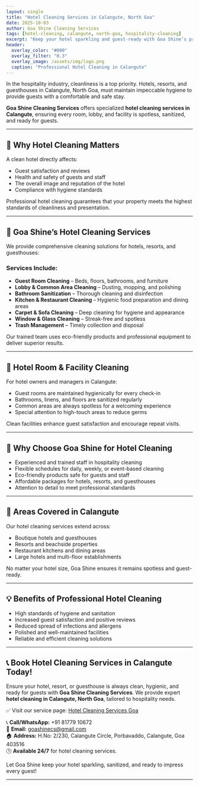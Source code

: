 ```yaml
---
layout: single
title: "Hotel Cleaning Services in Calangute, North Goa"
date: 2025-10-03
author: Goa Shine Cleaning Services
tags: [hotel-cleaning, calangute, north-goa, hospitality-cleaning]
excerpt: "Keep your hotel sparkling and guest-ready with Goa Shine’s professional hotel cleaning services in Calangute, North Goa."
header:
  overlay_color: "#000"
  overlay_filter: "0.3"
  overlay_image: /assets/img/logo.png
  caption: "Professional Hotel Cleaning in Calangute"
---
```


In the hospitality industry, cleanliness is a top priority. Hotels, resorts, and guesthouses in Calangute, North Goa, must maintain impeccable hygiene to provide guests with a comfortable and safe stay.  

**Goa Shine Cleaning Services** offers specialized **hotel cleaning services in Calangute**, ensuring every room, lobby, and facility is spotless, sanitized, and ready for guests.

---

## 🧹 Why Hotel Cleaning Matters
A clean hotel directly affects:  
- Guest satisfaction and reviews  
- Health and safety of guests and staff  
- The overall image and reputation of the hotel  
- Compliance with hygiene standards  

Professional hotel cleaning guarantees that your property meets the highest standards of cleanliness and presentation.

---

## 🌟 Goa Shine’s Hotel Cleaning Services
We provide comprehensive cleaning solutions for hotels, resorts, and guesthouses:

### Services Include:
- **Guest Room Cleaning** – Beds, floors, bathrooms, and furniture  
- **Lobby & Common Area Cleaning** – Dusting, mopping, and polishing  
- **Bathroom Sanitization** – Thorough cleaning and disinfection  
- **Kitchen & Restaurant Cleaning** – Hygienic food preparation and dining areas  
- **Carpet & Sofa Cleaning** – Deep cleaning for hygiene and appearance  
- **Window & Glass Cleaning** – Streak-free and spotless  
- **Trash Management** – Timely collection and disposal  

Our trained team uses eco-friendly products and professional equipment to deliver superior results.

---

## 🏨 Hotel Room & Facility Cleaning
For hotel owners and managers in Calangute:  
- Guest rooms are maintained hygienically for every check-in  
- Bathrooms, linens, and floors are sanitized regularly  
- Common areas are always spotless for a welcoming experience  
- Special attention to high-touch areas to reduce germs  

Clean facilities enhance guest satisfaction and encourage repeat visits.

---

## 🚿 Why Choose Goa Shine for Hotel Cleaning
- Experienced and trained staff in hospitality cleaning  
- Flexible schedules for daily, weekly, or event-based cleaning  
- Eco-friendly products safe for guests and staff  
- Affordable packages for hotels, resorts, and guesthouses  
- Attention to detail to meet professional standards  

---

## 📍 Areas Covered in Calangute
Our hotel cleaning services extend across:  
- Boutique hotels and guesthouses  
- Resorts and beachside properties  
- Restaurant kitchens and dining areas  
- Large hotels and multi-floor establishments  

No matter your hotel size, Goa Shine ensures it remains spotless and guest-ready.

---

## 💡 Benefits of Professional Hotel Cleaning
- High standards of hygiene and sanitation  
- Increased guest satisfaction and positive reviews  
- Reduced spread of infections and allergens  
- Polished and well-maintained facilities  
- Reliable and efficient cleaning solutions  

---

## 📞 Book Hotel Cleaning Services in Calangute Today!
Ensure your hotel, resort, or guesthouse is always clean, hygienic, and ready for guests with **Goa Shine Cleaning Services**. We provide expert **hotel cleaning in Calangute, North Goa**, tailored to hospitality needs.  

✅ Visit our service page: [Hotel Cleaning Services Goa](https://www.goashinecs.com/hotel-cleaning-goa.html)  

📞 **Call/WhatsApp:** +91 81779 10672  
📧 **Email:** goashinecs@gmail.com  
🏠 **Address:** H.No: 2/230, Calangute Circle, Porbavaddo, Calangute, Goa 403516  
🕒 **Available 24/7** for hotel cleaning services.  

Let Goa Shine keep your hotel sparkling, sanitized, and ready to impress every guest!  

---
